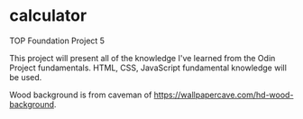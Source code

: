 # calculator
TOP Foundation Project 5

This project will present all of the knowledge I've learned from the 
Odin Project fundamentals. HTML, CSS, JavaScript fundamental knowledge
will be used.

Wood background is from caveman of https://wallpapercave.com/hd-wood-background.